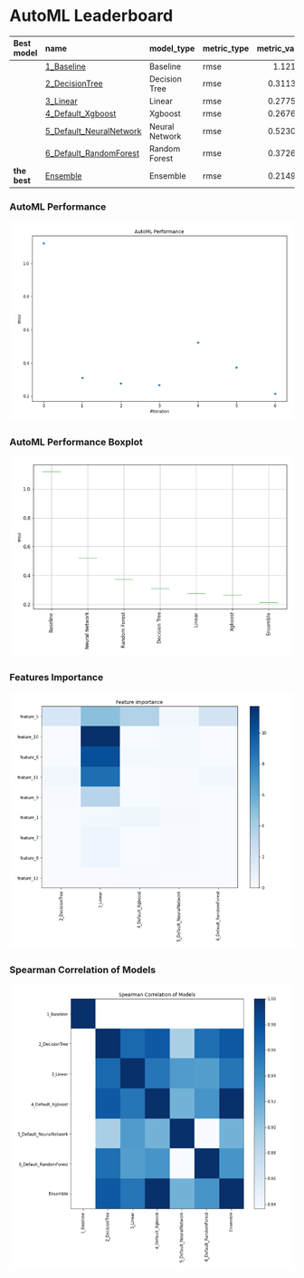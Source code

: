 # AutoML Leaderboard

| Best model   | name                                                         | model_type     | metric_type   |   metric_value |   train_time |
|:-------------|:-------------------------------------------------------------|:---------------|:--------------|---------------:|-------------:|
|              | [1_Baseline](1_Baseline/README.md)                           | Baseline       | rmse          |       1.12135  |         1.1  |
|              | [2_DecisionTree](2_DecisionTree/README.md)                   | Decision Tree  | rmse          |       0.311399 |         5.72 |
|              | [3_Linear](3_Linear/README.md)                               | Linear         | rmse          |       0.277548 |         4.2  |
|              | [4_Default_Xgboost](4_Default_Xgboost/README.md)             | Xgboost        | rmse          |       0.267631 |         5.77 |
|              | [5_Default_NeuralNetwork](5_Default_NeuralNetwork/README.md) | Neural Network | rmse          |       0.523034 |         1.55 |
|              | [6_Default_RandomForest](6_Default_RandomForest/README.md)   | Random Forest  | rmse          |       0.372684 |         7.1  |
| **the best** | [Ensemble](Ensemble/README.md)                               | Ensemble       | rmse          |       0.214984 |         0.33 |

### AutoML Performance
![AutoML Performance](ldb_performance.png)

### AutoML Performance Boxplot
![AutoML Performance Boxplot](ldb_performance_boxplot.png)

### Features Importance
![features importance across models](features_heatmap.png)



### Spearman Correlation of Models
![models spearman correlation](correlation_heatmap.png)

